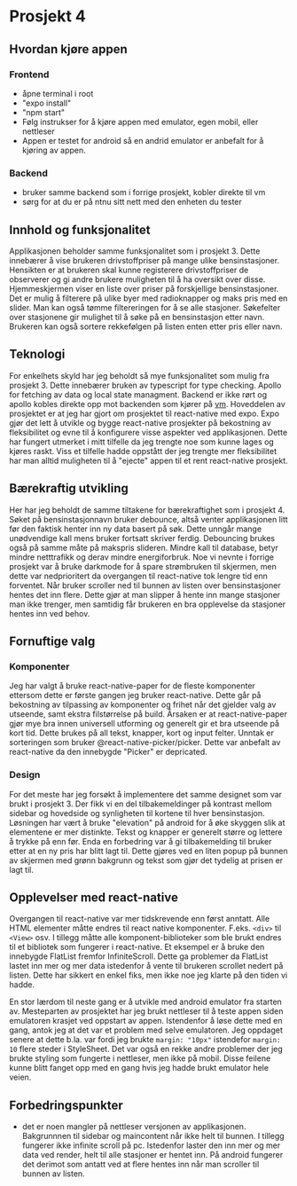 # Prosjekt 4

## Hvordan kjøre appen

### Frontend

- åpne terminal i root
- "expo install"
- "npm start"
- Følg instrukser for å kjøre appen med emulator, egen mobil, eller nettleser
- Appen er testet for android så en andrid emulator er anbefalt for å kjøring av appen.

### Backend

- bruker samme backend som i forrige prosjekt, kobler direkte til vm
- sørg for at du er på ntnu sitt nett med den enheten du tester

## Innhold og funksjonalitet

Applikasjonen beholder samme funksjonalitet som i prosjekt 3. Dette innebærer å vise brukeren drivstoffpriser på mange ulike bensinstasjoner. Hensikten er at brukeren skal kunne registerere drivstoffpriser de observerer og gi andre brukere muligheten til å ha oversikt over disse. Hjemmeskjermen viser en liste over priser på forskjellige bensinstasjoner. Det er mulig å filterere på ulike byer med radioknapper og maks pris med en slider. Man kan også tømme filtereringen for å se alle stasjoner. Søkefelter over stasjonene gir mulighet til å søke på en bensinstasjon etter navn. Brukeren kan også sortere rekkefølgen på listen enten etter pris eller navn.

## Teknologi

For enkelhets skyld har jeg beholdt så mye funksjonalitet som mulig fra prosjekt 3. Dette innebærer bruken av typescript for type checking. Apollo for fetching av data og local state managment. Backend er ikke rørt og apollo kobles direkte opp mot backenden som kjører på [vm](http://it2810-41.idi.ntnu.no:4000/project3/graphql). Hoveddelen av prosjektet er at jeg har gjort om prosjektet til react-native med expo. Expo gjør det lett å utvikle og bygge react-native prosjekter på bekostning av fleksibilitet og evne til å konfigurere visse aspekter ved applikasjonen. Dette har fungert utmerket i mitt tilfelle da jeg trengte noe som kunne lages og kjøres raskt. Viss et tilfelle hadde oppstått der jeg trengte mer fleksibilitet har man alltid muligheten til å "ejecte" appen til et rent react-native prosjekt.

## Bærekraftig utvikling

Her har jeg beholdt de samme tiltakene for bærekraftighet som i prosjekt 4. Søket på bensinstasjonnavn bruker debounce, altså venter applikasjonen litt før den faktisk henter inn ny data basert på søk. Dette unngår mange unødvendige kall mens bruker fortsatt skriver ferdig. Debouncing brukes også på samme måte på makspris slideren. Mindre kall til database, betyr mindre netttrafikk og derav mindre energiforbruk. Noe vi nevnte i forrige prosjekt var å bruke darkmode for å spare strømbruken til skjermen, men dette var nedprioritert da overgangen til react-native tok lengre tid enn forventet. Når bruker scroller ned til bunnen av listen over bensinstasjoner hentes det inn flere. Dette gjør at man slipper å hente inn mange stasjoner man ikke trenger, men samtidig får brukeren en bra opplevelse da stasjoner hentes inn ved behov.

## Fornuftige valg

### Komponenter

Jeg har valgt å bruke react-native-paper for de fleste komponenter ettersom dette er første gangen jeg bruker react-native. Dette går på bekostning av tilpassing av komponenter og frihet når det gjelder valg av utseende, samt ekstra filstørrelse på build. Årsaken er at react-native-paper gjør mye bra innen universell utforming og generelt gir et bra utseende på kort tid. Dette brukes på all tekst, knapper, kort og input felter. Unntak er sorteringen som bruker @react-native-picker/picker. Dette var anbefalt av react-native da den innebygde "Picker" er depricated.

### Design

For det meste har jeg forsøkt å implementere det samme designet som var brukt i prosjekt 3. Der fikk vi en del tilbakemeldinger på kontrast mellom sidebar og hovedside og synligheten til kortene til hver bensinstasjon. Løsningen har vært å bruke "elevation" på android for å øke skyggen slik at elementene er mer distinkte. Tekst og knapper er generelt større og lettere å trykke på enn før. Enda en forbedring var å gi tilbakemelding til bruker etter at en ny pris har blitt lagt til. Dette gjøres ved en liten popup på bunnen av skjermen med grønn bakgrunn og tekst som gjør det tydelig at prisen er lagt til.

## Opplevelser med react-native

Overgangen til react-native var mer tidskrevende enn først anntatt. Alle HTML elementer måtte endres til react native komponenter. F.eks. `<div>` til `<View>` osv. I tillegg måtte alle komponent-biblioteker som ble brukt endres til et bibliotek som fungerer i react-native. Et eksempel er å bruke den innebygde FlatList fremfor InfiniteScroll. Dette ga problemer da FlatList lastet inn mer og mer data istedenfor å vente til brukeren scrollet nedert på listen. Dette har sikkert en enkel fiks, men ikke noe jeg klarte på den tiden vi hadde.

En stor lærdom til neste gang er å utvikle med android emulator fra starten av. Mesteparten av prosjektet har jeg brukt nettleser til å teste appen siden emulatoren krasjet ved oppstart av appen. Istendenfor å løse dette med en gang, antok jeg at det var et problem med selve emulatoren. Jeg oppdaget senere at dette b.la. var fordi jeg brukte `margin: "10px"` istendefor `margin: 10` flere steder i StyleSheet. Det var også en rekke andre problemer der jeg brukte styling som fungerte i nettleser, men ikke på mobil. Disse feilene kunne blitt fanget opp med en gang hvis jeg hadde brukt emulator hele veien.

## Forbedringspunkter

- det er noen mangler på nettleser versjonen av applikasjonen. Bakgrunnnen til sidebar og maincontent når ikke helt til bunnen. I tillegg fungerer ikke infinite scroll på pc. Istedenfor laster den inn mer og mer data ved render, helt til alle stasjoner er hentet inn. På android fungerer det derimot som antatt ved at flere hentes inn når man scroller til bunnen av listen.
